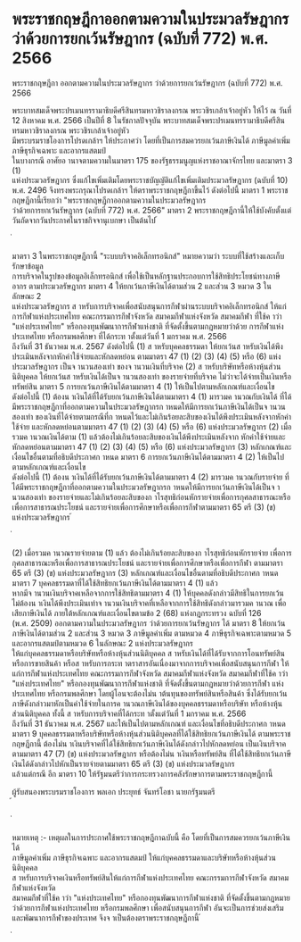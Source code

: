 
# พระราชกฤษฎีกาออกตามความในประมวลรัษฎากร ว่าด้วยการยกเว้นรัษฎากร (ฉบับที่ 772) พ.ศ. 2566
      
      

      
      

 
 
พระราชกฤษฎีกา 
ออกตามความในประมวลรัษฎากร 
ว่าด้วยการยกเว้นรัษฎากร  (ฉบับที่  772) 
พ.ศ.  2566 
 
 
พระบาทสมเด็จพระปรเมนทรรามาธิบดีศรีสินทรมหาวชิราลงกรณ 
พระวชิรเกล้าเจ้าอยู่หัว 
ให้ไว้  ณ  วันที่  12  สิงหาคม  พ.ศ.  2566 
เป็นปีที่  8  ในรัชกาลปัจจุบัน 
พระบาทสมเด็จพระปรเมนทรรามาธิบดีศรีสินทรมหาวชิราลงกรณ  พระวชิรเกล้าเจ้าอยู่หัว   
มีพระบรมราชโองการโปรดเกล้าฯ  ให้ประกาศว่า 
โดยที่เป็นการสมควรยกเว้นภาษีเงินได้  ภาษีมูลค่าเพิ่ม  ภาษีธุรกิจเฉพาะ  และอากรแสตมป์   
ในบางกรณี 
อาศัยอ านาจตามความในมาตรา  175  ของรัฐธรรมนูญแห่งราชอาณาจักรไทย  และมาตรา  3  (1)   
แห่งประมวลรัษฎากร  ซึ่งแก้ไขเพิ่มเติมโดยพระราชบัญญัติแก้ไขเพิ่มเติมประมวลรัษฎากร  (ฉบับที่  10)   
พ.ศ.  2496  จึงทรงพระกรุณาโปรดเกล้าฯ  ให้ตราพระราชกฤษฎีกาขึ้นไว้  ดังต่อไปนี้ 
มาตรา 1 พระราชกฤษฎีกานี้เรียกว่า  "พระราชกฤษฎีกาออกตามความในประมวลรัษฎากร   
ว่าด้วยการยกเว้นรัษฎากร  (ฉบับที่  772)  พ.ศ.  2566" 
มาตรา 2 พระราชกฤษฎีกานี้ให้ใช้บังคับตั้งแต่วันถัดจากวันประกาศในราชกิจจานุเบกษา 
เป็นต้นไป 
้
 
่
 

มาตรา 3 ในพระราชกฤษฎีกานี้ 
"ระบบบริจาคอิเล็กทรอนิกส์"  หมายความว่า  ระบบที่ใช้สร้างและเก็บรักษาข้อมูล   
การบริจาคในรูปของข้อมูลอิเล็กทรอนิกส์  เพื่อใช้เป็นหลักฐานประกอบการใช้สิทธิประโยชน์ทางภาษีอากร 
ตามประมวลรัษฎากร 
มาตรา 4 ให้ยกเว้นภาษีเงินได้ตามส่วน  2  และส่วน  3  หมวด  3  ในลักษณะ  2   
แห่งประมวลรัษฎากร  ส าหรับการบริจาคเพื่อสนับสนุนการกีฬาผ่านระบบบริจาคอิเล็กทรอนิกส์ 
ให้แก่การกีฬาแห่งประเทศไทย  คณะกรรมการกีฬาจังหวัด  สมาคมกีฬาแห่งจังหวัด  สมาคมกีฬา 
ที่ใช้ค าว่า  "แห่งประเทศไทย"  หรือกองทุนพัฒนาการกีฬาแห่งชาติ  ที่จัดตั้งขึ้นตามกฎหมายว่าด้วย 
การกีฬาแห่งประเทศไทย  หรือกรมพลศึกษา  ที่ได้กระท าตั้งแต่วันที่  1  มกราคม  พ.ศ.  2566   
ถึงวันที่  31  ธันวาคม  พ.ศ.  2567  ดังต่อไปนี้ 
(1) ส าหรับบุคคลธรรมดา  ให้ยกเว้นส าหรับเงินได้พึงประเมินหลังจากหักค่าใช้จ่ายและหักลดหย่อน 
ตามมาตรา  47  (1)  (2)  (3)  (4)  (5)  หรือ  (6)  แห่งประมวลรัษฎากร  เป็นจ านวนสองเท่า 
ของจ านวนเงินที่บริจาค 
(2) ส าหรับบริษัทหรือห้างหุ้นส่วนนิติบุคคล  ให้ยกเว้นส าหรับเงินได้เป็นจ านวนสองเท่า 
ของรายจ่ายที่บริจาค  ไม่ว่าจะได้จ่ายเป็นเงินหรือทรัพย์สิน 
มาตรา 5 การยกเว้นภาษีเงินได้ตามมาตรา  4  (1)  ให้เป็นไปตามหลักเกณฑ์และเงื่อนไข   
ดังต่อไปนี้ 
(1) ต้องน าเงินได้ที่ได้รับยกเว้นภาษีเงินได้ตามมาตรา  4  (1)  มารวมค านวณกับเงินได้ 
ที่ได้มีพระราชกฤษฎีกาที่ออกตามความในประมวลรัษฎากรก าหนดให้มีการยกเว้นภาษีเงินได้เป็นจ านวนสองเท่า 
ของเงินที่ได้จ่ายตามกรณีที่ก าหนดไว้และไม่เกินร้อยละสิบของเงินได้พึงประเมินหลังจากหักค่าใช้จ่าย 
และหักลดหย่อนตามมาตรา  47  (1)  (2)  (3)  (4)  (5)  หรือ  (6)  แห่งประมวลรัษฎากร 
(2) เมื่อรวมค านวณเงินได้ตาม  (1)  แล้วต้องไม่เกินร้อยละสิบของเงินได้พึงประเมินหลังจาก 
หักค่าใช้จ่ายและหักลดหย่อนตามมาตรา  47  (1)  (2)  (3)  (4)  (5)  หรือ  (6)  แห่งประมวลรัษฎากร 
(3) หลักเกณฑ์และเงื่อนไขอื่นตามที่อธิบดีประกาศก าหนด 
มาตรา 6 การยกเว้นภาษีเงินได้ตามมาตรา  4  (2)  ให้เป็นไปตามหลักเกณฑ์และเงื่อนไข   
ดังต่อไปนี้ 
(1) ต้องน าเงินได้ที่ได้รับยกเว้นภาษีเงินได้ตามมาตรา  4  (2)  มารวมค านวณกับรายจ่าย 
ที่ได้มีพระราชกฤษฎีกาที่ออกตามความในประมวลรัษฎากรก าหนดให้มีการยกเว้นภาษีเงินได้เป็นจ านวนสองเท่า 
ของรายจ่ายและไม่เกินร้อยละสิบของก าไรสุทธิก่อนหักรายจ่ายเพื่อการกุศลสาธารณะหรือ 
เพื่อการสาธารณประโยชน์  และรายจ่ายเพื่อการศึกษาหรือเพื่อการกีฬาตามมาตรา  65  ตรี  (3)  (ข)   
แห่งประมวลรัษฎากร 
้
 
่
 

(2) เมื่อรวมค านวณรายจ่ายตาม  (1)  แล้ว  ต้องไม่เกินร้อยละสิบของก าไรสุทธิก่อนหักรายจ่าย 
เพื่อการกุศลสาธารณะหรือเพื่อการสาธารณประโยชน์  และรายจ่ายเพื่อการศึกษาหรือเพื่อการกีฬา 
ตามมาตรา  65  ตรี  (3)  (ข)  แห่งประมวลรัษฎากร 
(3) หลักเกณฑ์และเงื่อนไขอื่นตามที่อธิบดีประกาศก าหนด 
มาตรา 7 บุคคลธรรมดาที่ได้ใช้สิทธิยกเว้นภาษีเงินได้ตามมาตรา  4  (1)  แล้ว   
หากมีจ านวนเงินบริจาคเหลือจากการใช้สิทธิตามมาตรา  4  (1)  ให้บุคคลดังกล่าวมีสิทธิในการยกเว้น 
ไม่ต้องน าเงินได้พึงประเมินเท่าจ านวนเงินบริจาคที่เหลือจากการใช้สิทธิดังกล่าวมารวมค านวณ 
เพื่อเสียภาษีเงินได้  ภายใต้หลักเกณฑ์และเงื่อนไขตามข้อ  2  (68)  แห่งกฎกระทรวง  ฉบับที่  126   
(พ.ศ.  2509)  ออกตามความในประมวลรัษฎากร  ว่าด้วยการยกเว้นรัษฎากร  ได้ 
มาตรา 8 ให้ยกเว้นภาษีเงินได้ตามส่วน  2  และส่วน  3  หมวด  3  ภาษีมูลค่าเพิ่ม 
ตามหมวด  4  ภาษีธุรกิจเฉพาะตามหมวด  5  และอากรแสตมป์ตามหมวด  6  ในลักษณะ  2  แห่งประมวลรัษฎากร   
ให้แก่บุคคลธรรมดาหรือบริษัทหรือห้างหุ้นส่วนนิติบุคคล  ส าหรับเงินได้ที่ได้รับจากการโอนทรัพย์สิน   
หรือการขายสินค้า  หรือส าหรับการกระท าตราสารอันเนื่องมาจากการบริจาคเพื่อสนับสนุนการกีฬา 
ให้แก่การกีฬาแห่งประเทศไทย  คณะกรรมการกีฬาจังหวัด  สมาคมกีฬาแห่งจังหวัด  สมาคมกีฬาที่ใช้ค าว่า   
"แห่งประเทศไทย"  หรือกองทุนพัฒนาการกีฬาแห่งชาติ  ที่จัดตั้งขึ้นตามกฎหมายว่าด้วยการกีฬา 
แห่งประเทศไทย  หรือกรมพลศึกษา  โดยผู้โอนจะต้องไม่น าต้นทุนของทรัพย์สินหรือสินค้า 
ซึ่งได้รับยกเว้นภาษีดังกล่าวมาหักเป็นค่าใช้จ่ายในการค านวณภาษีเงินได้ของบุคคลธรรมดาหรือบริษัท 
หรือห้างหุ้นส่วนนิติบุคคล  ทั้งนี้  ส าหรับการบริจาคที่ได้กระท าตั้งแต่วันที่  1  มกราคม  พ.ศ.  2566   
ถึงวันที่  31  ธันวาคม  พ.ศ.  2567  และให้เป็นไปตามหลักเกณฑ์  และเงื่อนไขที่อธิบดีประกาศก าหนด 
มาตรา 9 บุคคลธรรมดาหรือบริษัทหรือห้างหุ้นส่วนนิติบุคคลที่ได้ใช้สิทธิยกเว้นภาษีเงินได้ 
ตามพระราชกฤษฎีกานี้  ต้องไม่น าเงินบริจาคที่ได้ใช้สิทธิยกเว้นภาษีเงินได้ดังกล่าวไปหักลดหย่อน 
เป็นเงินบริจาคตามมาตรา  47  (7)  (ข)  แห่งประมวลรัษฎากร  หรือต้องไม่น าเงินหรือทรัพย์สิน 
ที่ได้ใช้สิทธิยกเว้นภาษีเงินได้ดังกล่าวไปหักเป็นรายจ่ายตามมาตรา  65  ตรี  (3)  (ข)  แห่งประมวลรัษฎากร   
แล้วแต่กรณี  อีก 
มาตรา 10 ให้รัฐมนตรีว่าการกระทรวงการคลังรักษาการตามพระราชกฤษฎีกานี้ 
 
ผู้รับสนองพระบรมราชโองการ 
พลเอก ประยุทธ์  จันทร์โอชา 
นายกรัฐมนตรี  
้
 
่
 

หมายเหตุ  :-  เหตุผลในการประกาศใช้พระราชกฤษฎีกาฉบับนี้  คือ  โดยที่เป็นการสมควรยกเว้นภาษีเงินได้   
ภาษีมูลค่าเพิ่ม  ภาษีธุรกิจเฉพาะ  และอากรแสตมป์  ให้แก่บุคคลธรรมดาและบริษัทหรือห้างหุ้นส่วนนิติบุคคล   
ส าหรับการบริจาคเงินหรือทรัพย์สินให้แก่การกีฬาแห่งประเทศไทย  คณะกรรมการกีฬาจังหวัด  สมาคมกีฬาแห่งจังหวัด   
สมาคมกีฬาที่ใช้ค าว่า  "แห่งประเทศไทย"  หรือกองทุนพัฒนาการกีฬาแห่งชาติ  ที่จัดตั้งขึ้นตามกฎหมาย 
ว่าด้วยการกีฬาแห่งประเทศไทย  หรือกรมพลศึกษา  เพื่อสนับสนุนการกีฬา  อันจะเป็นการช่วยส่งเสริม 
และพัฒนาการกีฬาของประเทศ  จึงจ าเป็นต้องตราพระราชกฤษฎีกานี้ 
้
 
่
 